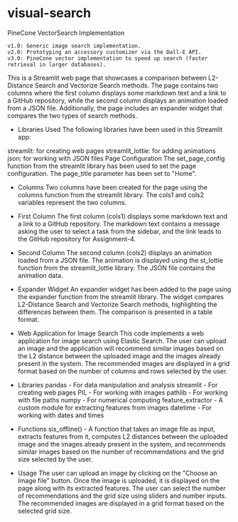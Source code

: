 # visual-search
PineCone VectorSearch Implementation
```
v1.0: Generic image search implementation. 
v2.0: Prototyping an accessory customizer via the Dall-E API.
v3.0: PineCone vector implementation to speed up search (faster retrieval in larger databases). 
```
This is a Streamlit web page that showcases a comparison between L2-Distance Search and Vectorize Search methods. The page contains two columns where the first column displays some markdown text and a link to a GitHub repository, while the second column displays an animation loaded from a JSON file. Additionally, the page includes an expander widget that compares the two types of search methods.

- Libraries Used
The following libraries have been used in this Streamlit app:

streamlit: for creating web pages
streamlit_lottie: for adding animations
json: for working with JSON files
Page Configuration
The set_page_config function from the streamlit library has been used to set the page configuration. The page_title parameter has been set to "Home".

- Columns
Two columns have been created for the page using the columns function from the streamlit library. The cols1 and cols2 variables represent the two columns.

- First Column
The first column (cols1) displays some markdown text and a link to a GitHub repository. The markdown text contains a message asking the user to select a task from the sidebar, and the link leads to the GitHub repository for Assignment-4.

- Second Column
The second column (cols2) displays an animation loaded from a JSON file. The animation is displayed using the st_lottie function from the streamlit_lottie library. The JSON file contains the animation data.

- Expander Widget
An expander widget has been added to the page using the expander function from the streamlit library. The widget compares L2-Distance Search and Vectorize Search methods, highlighting the differences between them. The comparison is presented in a table format.

- Web Application for Image Search
This code implements a web application for image search using Elastic Search. The user can upload an image and the application will recommend similar images based on the L2 distance between the uploaded image and the images already present in the system. The recommended images are displayed in a grid format based on the number of columns and rows selected by the user.

- Libraries
pandas - For data manipulation and analysis
streamlit - For creating web pages
PIL - For working with images
pathlib - For working with file paths
numpy - For numerical computing
feature_extractor - A custom module for extracting features from images
datetime - For working with dates and times
- Functions
sis_offline() - A function that takes an image file as input, extracts features from it, computes L2 distances between the uploaded image and the images already present in the system, and recommends similar images based on the number of recommendations and the grid size selected by the user.

- Usage
The user can upload an image by clicking on the "Choose an Image file" button.
Once the image is uploaded, it is displayed on the page along with its extracted features.
The user can select the number of recommendations and the grid size using sliders and number inputs.
The recommended images are displayed in a grid format based on the selected grid size.
